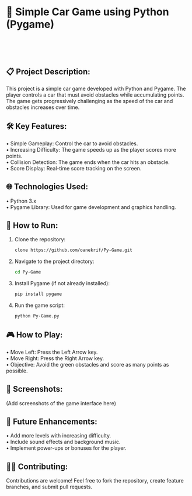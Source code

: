 # 🚗 Simple Car Game using Python (Pygame)</br></br></br>



## 📋 Project Description:
This project is a simple car game developed with Python and Pygame. The player controls a car that must avoid obstacles while accumulating points. The game gets progressively challenging as the speed of the car and obstacles increases over time.</br>

## 🛠️ Key Features:
• Simple Gameplay: Control the car to avoid obstacles.</br>
• Increasing Difficulty: The game speeds up as the player scores more points.</br>
• Collision Detection: The game ends when the car hits an obstacle.</br>
• Score Display: Real-time score tracking on the screen.</br>

## 🌐 Technologies Used:
• Python 3.x</br>
• Pygame Library: Used for game development and graphics handling.</br>

## 🚀 How to Run:
1. Clone the repository:
    ```bash
   clone https://github.com/oanekrif/Py-Game.git

2. Navigate to the project directory:
    ```bash
   cd Py-Game

3. Install Pygame (if not already installed):
    ```bash
    pip install pygame

4. Run the game script:
    ```bash
    python Py-Game.py

## 🎮 How to Play:
• Move Left: Press the Left Arrow key.</br>
• Move Right: Press the Right Arrow key.</br>
• Objective: Avoid the green obstacles and score as many points as possible.</br>

## 📸 Screenshots:
(Add screenshots of the game interface here)</br>

## 🎯 Future Enhancements:
• Add more levels with increasing difficulty.</br>
• Include sound effects and background music.</br>
• Implement power-ups or bonuses for the player.</br>

## 🧑‍💻 Contributing:
Contributions are welcome! Feel free to fork the repository, create feature branches, and submit pull requests.</br>
